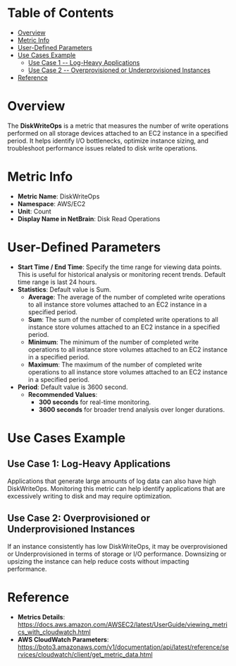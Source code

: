 # Table of Contents
- [Overview](#overview)
- [Metric Info](#metric-info)
- [User-Defined Parameters](#user-defined-parameters)
- [Use Cases Example](#example)
    - [Use Case 1 -- Log-Heavy Applications](#example-1) 
    - [Use Case 2 -- Overprovisioned or Underprovisioned Instances](#example-2)
- [Reference](#reference)

# Overview <a name="overview"></a>
The <b>DiskWriteOps</b> is a metric that measures the number of write operations performed on all storage devices attached to an EC2 instance in a specified period. It helps identify I/O bottlenecks, optimize instance sizing, and troubleshoot performance issues related to disk write operations.

# Metric Info <a name="metric-info"></a>
* <b>Metric Name</b>: DiskWriteOps
* <b>Namespace</b>: AWS/EC2
* <b>Unit</b>: Count
* <b>Display Name in NetBrain</b>: Disk Read Operations

# User-Defined Parameters <a name="user-defined-parameters"></a>
* <b>Start Time / End Time</b>: Specify the time range for viewing data points. This is useful for historical analysis or monitoring recent trends. Default time range is last 24 hours.
* <b>Statistics</b>: Default value is Sum.
  * <b>Average</b>: The average of the number of completed write operations to all instance store volumes attached to an EC2 instance in a specified period.
  * <b>Sum</b>: The sum of the number of completed write operations to all instance store volumes attached to an EC2 instance in a specified period.
  * <b>Minimum</b>: The minimum of the number of completed write operations to all instance store volumes attached to an EC2 instance in a specified period.
  * <b>Maximum</b>: The maximum of the number of completed write operations to all instance store volumes attached to an EC2 instance in a specified period.
* <b>Period</b>: Default value is 3600 second.
  * <b>Recommended Values</b>:
    * <b>300 seconds</b> for real-time monitoring.
    * <b>3600 seconds</b> for broader trend analysis over longer durations.

# Use Cases Example <a name="example"></a>
## Use Case 1: Log-Heavy Applications <a name="example-1"></a>
Applications that generate large amounts of log data can also have high DiskWriteOps. Monitoring this metric can help identify applications that are excessively writing to disk and may require optimization.

## Use Case 2: Overprovisioned or Underprovisioned Instances <a name="example-2"></a>
If an instance consistently has low DiskWriteOps, it may be overprovisioned or Underprovisioned in terms of storage or I/O performance. Downsizing or upsizing the instance can help reduce costs without impacting performance.

# Reference <a name="reference"></a>
* <b>Metrics Details</b>: https://docs.aws.amazon.com/AWSEC2/latest/UserGuide/viewing_metrics_with_cloudwatch.html
* <b>AWS CloudWatch Parameters</b>: https://boto3.amazonaws.com/v1/documentation/api/latest/reference/services/cloudwatch/client/get_metric_data.html